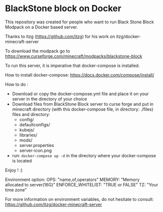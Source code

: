 # BlackStone block on Docker

This repository was created for people who want to run Black Stone Block Modpack on a Docker based server.

Thanks to itzg (https://github.com/itzg) for his work on itzg/docker-minecraft-server

To download the modpack go to https://www.curseforge.com/minecraft/modpacks/blackstone-block

To run this server, it is imperative that docker-compose is installed.

How to install docker-compose: https://docs.docker.com/compose/install/

How to do :

- Download or copy the docker-compose.yml file and place it on your server in the directory of your choice
- Download files from BlackStone Block server to curse forge and put in minecraft directory (with this docker-compose file, in directory: ./files) files and directory:
  * config/
  * defaultconfigs/
  * kubejs/
  * libraries/
  * mods/
  * server.properties
  * server-icon.png
- run: `docker-compose up -d` in the directory where your docker-compose is located

Enjoy ! :)

Environment option:
OPS: "name,of,operators"
MEMORY: "Memory allocated to server(16G)"
ENFORCE_WHITELIST: "TRUE or FALSE"
TZ: "Your time zone"

For more information on environment variables, do not hesitate to consult: https://github.com/itzg/docker-minecraft-server
